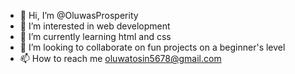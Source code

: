 - 👋 Hi, I’m @OluwasProsperity
- 👀 I’m interested in web development
- 🌱 I’m currently learning html and css
- 💞️ I’m looking to collaborate on fun projects on a beginner's level
- 📫 How to reach me oluwatosin5678@gmail.com

<!---
OluwasProsperity/OluwasProsperity is a ✨ special ✨ repository because its `README.md` (this file) appears on your GitHub profile.
You can click the Preview link to take a look at your changes.
--->
